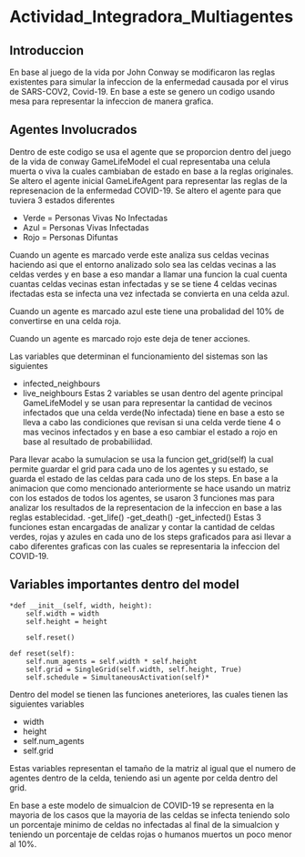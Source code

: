 # Actividad_Integradora_Multiagentes

## Introduccion

En base al juego de la vida por John Conway se modificaron las reglas existentes para simular la infeccion de la enfermedad causada por el virus de SARS-COV2, Covid-19. En base a este se genero un codigo usando mesa para representar la infeccion de manera grafica.
## Agentes Involucrados
Dentro de este codigo se usa el agente que se proporcion dentro del juego de la vida de conway GameLifeModel el cual representaba una celula muerta o viva la cuales cambiaban de estado en base a la reglas originales. Se altero el agente inicial GameLifeAgent para representar las reglas de la represenacion de la enfermedad COVID-19.
Se altero el agente para que tuviera 3 estados diferentes

- Verde = Personas Vivas No Infectadas
- Azul = Personas Vivas Infectadas
- Rojo = Personas Difuntas

Cuando un agente es marcado verde este analiza sus celdas vecinas haciendo asi que el entorno analizado solo sea las celdas vecinas a las celdas verdes y en base a eso  mandar a llamar una funcion la cual cuenta cuantas celdas vecinas estan infectadas y se se tiene 4 celdas vecinas ifectadas esta se infecta una vez infectada se convierta en una celda azul.

Cuando un agente es marcado azul este tiene una probalidad del 10% de convertirse en una celda roja.

Cuando un agente es marcado rojo este deja de tener acciones.

Las variables que determinan el funcionamiento del sistemas son las siguientes
- infected_neighbours 
- live_neighbours
Estas 2 variables se usan dentro del agente principal GameLifeModel y se usan para representar la cantidad de vecinos infectados que una celda verde(No infectada) tiene en base a esto se lleva a cabo las condiciones que revisan si una celda verde tiene 4 o mas vecinos infectados y en base a eso cambiar el estado a rojo en base al resultado de probabiliidad.

Para llevar acabo la sumulacion se usa la funcion get_grid(self) la cual permite guardar el grid para cada uno de los agentes y su estado, se guarda el estado de las celdas para cada uno de los steps.
En base a la animacion que como mencionado anteriormente se hace usando un matriz con los estados de todos los agentes, se usaron 3 funciones mas para analizar los resultados de la representacion de la infeccion en base a las reglas establecidad.
-get_life()
-get_death()
-get_infected()
Estas 3 funciones estan encargadas de analizar y contar la cantidad de celdas verdes, rojas y azules en cada uno de los steps graficados para asi llevar a cabo diferentes graficas con las cuales se representaria la infeccion del COVID-19.

## Variables importantes dentro del model

    *def __init__(self, width, height):
        self.width = width
        self.height = height

        self.reset()

    def reset(self):
        self.num_agents = self.width * self.height
        self.grid = SingleGrid(self.width, self.height, True)
        self.schedule = SimultaneousActivation(self)*
        
Dentro del model se tienen las funciones aneteriores, las cuales tienen las siguientes variables
- width
- height
- self.num_agents 
- self.grid

Estas variables representan el tamaño de la matriz al igual que el numero de agentes dentro de la celda, teniendo asi un agente por celda dentro del grid.
        
En base a este modelo de simualcion de COVID-19 se representa en la mayoria de los casos que la mayoria de las celdas se infecta teniendo solo un porcentaje minimo de celdas no infectadas al final de la simualcion y teniendo un porcentaje de celdas rojas o humanos muertos un poco menor al 10%.
